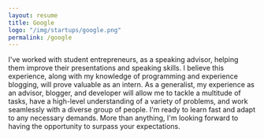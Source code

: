```yaml
---
layout: resume
title: Google
logo: "/img/startups/google.png"
permalink: /google
---
```


 I've worked with student entrepreneurs, as a speaking advisor, helping them improve their presentations and speaking skills. I believe this experience, along with my knowledge of programming and experience blogging, will prove valuable as an intern. As a generalist, my experience as an advisor, blogger, and developer will allow me to tackle a multitude of tasks, have a high-level understanding of a variety of problems, and work seamlessly with a diverse group of people. I'm ready to learn fast and adapt to any necessary demands. More than anything, I'm looking forward to having the opportunity to surpass your expectations. 
